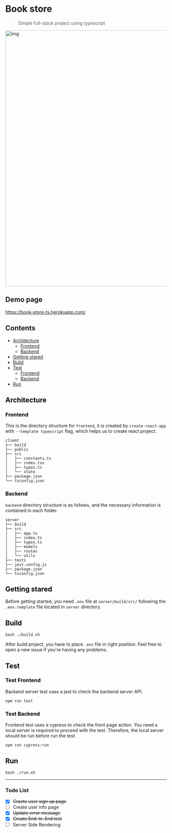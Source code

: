 # Book store
> Simple full-stack project using typescript

<img width="800" alt="img" src="https://user-images.githubusercontent.com/10775915/89705010-6c162800-d994-11ea-977d-482480f3529e.png"></img>

## Demo page
https://book-store-ts.herokuapp.com/

## Contents
- [Architecture](#architecture)
  - [Frontend](#frontend)
  - [Backend](#backend)
- [Getting stared](#getting-started)
- [Build](#build)
- [Test](#test)
  - [Frontend](#test-frontend)
  - [Backend](#test-backend)
- [Run](#run)

## <a id="architecture" style="color: black;">Architecture</a>

### <a id="frontend" style="color: black;">Frontend</a>
This is the directory structure for ```frontend```, it is created by ```create-react-app``` with ```--template typescript``` flag, which helps us to create react project.
```
client
├── build
├── public
├── src
│   ├── constants.ts
│   ├── index.tsx
│   ├── types.ts
│   └── state
├── package.json
└── tsconfig.json
```

### <a id="backend" style="color: black;">Backend</a>
```backend``` directory structure is as follows, and the necessary information is contained in each folder.
```
server
├── build
├── src
│   ├── app.ts
│   ├── index.ts
│   ├── types.ts
│   ├── models
│   ├── routes
│   └── utils
├── tests
├── jest.config.js
├── package.json
└── tsconfig.json
```

## <a id="getting-started" style="color: black;">Getting stared</a>
Before getting started, you need ```.env``` file at ```server/build/src/``` following the ```.env.template``` file located in ```server``` directory.

## <a id="build" style="color: black;">Build</a>
```shellscript
bash ./build.sh
```
After build project, you have to place ```.env``` file in right position.
Feel free to open a new issue if you're having any problems.

## <a id="test" style="color: black;">Test</a>

### <a id="test-frontend" style="color: black;">Test Frontend</a>
Backend server test uses a jest to check the backend server API.
```shellscript
npm run test
```

### <a id="test-backend" style="color: black;">Test Backend</a>
Frontend test uses a cypress to check the front page action. You need a local server is required to proceed with the test. Therefore, the local server should be run before run the test.
```shellscript
npm run cypress:run
```

## <a id="run" style="color: black;">Run</a>
```shellscript
bash ./run.sh
```

----

### Todo List
- [x] <del>Craete user sign up page</del>
- [ ] Create user info page
- [x] <del>Update error message</del>
- [x] <del>Create End-to-End test</del>
- [ ] Server Side Rendering

